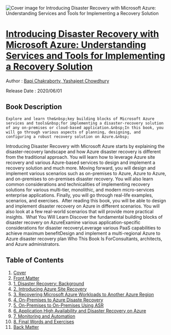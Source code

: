 ![Cover image for Introducing Disaster Recovery with Microsoft Azure: Understanding Services and Tools for Implementing a Recovery Solution](https://imgdetail.ebookreading.net/cover/cover/20200920/EB9781484259177.jpg)

[Introducing Disaster Recovery with Microsoft Azure: Understanding Services and Tools for Implementing a Recovery Solution](https://ebookreading.net/view/book/Introducing+Disaster+Recovery+with+Microsoft+Azure%3A+Understanding+Services+and+Tools+for+Implementing+a+Recovery+Solution-EB9781484259177_1.html "Introducing Disaster Recovery with Microsoft Azure: Understanding Services and Tools for Implementing a Recovery Solution")
====================================================================================================================

Author : [Bapi Chakraborty](https://ebookreading.net/search/author/Bapi+Chakraborty),[ 
            Yashajeet Chowdhury](https://ebookreading.net/search/author/+%0D%0A++++++++++++Yashajeet+Chowdhury)

Release Date : 2020/06/01

Book Description
-----------------


    
    Explore and learn the&nbsp;key building blocks of Microsoft Azure services and tools&nbsp;for implementing a disaster-recovery solution of any on-premises or cloud-based application.&nbsp;In this book, you will go through various aspects of planning, designing, and configuring a robust recovery solution on Azure.&nbsp;
Introducing Disaster Recovery with Microsoft Azure starts by explaining the disaster-recovery landscape and how Azure disaster recovery is different from the traditional approach. You will learn how to leverage Azure site recovery and various Azure-based services to design and implement a recovery solution and much more. Moving forward, you will design and implement various scenarios such as on-premises to Azure, Azure to Azure, and on-premises to on-premises disaster recovery. You will also learn common considerations and technicalities of implementing recovery solutions for various multi-tier, monolithic, and modern micro-services enterprise applications. Finally, you will go through real-life examples, scenarios, and exercises.&nbsp;
After reading this book, you will be able to design and implement disaster recovery&nbsp;on Azure in different scenarios. You will also look at a few&nbsp;real-world&nbsp;scenarios that will provide more practical insights.&nbsp;
What You Will Learn
Discover the fundamental building blocks of disaster recovery on AzureExamine various application-specific considerations for disaster recoveryLeverage various PaaS capabilities to achieve maximum benefitDesign and implement a multi-regional Azure to Azure disaster recovery plan
Who This Book&nbsp;Is&nbsp;ForConsultants, architects, and Azure administrators.
  

Table of Contents
-----------------

1. [Cover](https://ebookreading.net/view/book/Introducing+Disaster+Recovery+with+Microsoft+Azure%3A+Understanding+Services+and+Tools+for+Implementing+a+Recovery+Solution-EB9781484259177_1.html)
1. [Front Matter](https://ebookreading.net/view/book/Introducing+Disaster+Recovery+with+Microsoft+Azure%3A+Understanding+Services+and+Tools+for+Implementing+a+Recovery+Solution-EB9781484259177_2.html)
1. [1.&nbsp;Disaster Recovery: Background](https://ebookreading.net/view/book/Introducing+Disaster+Recovery+with+Microsoft+Azure%3A+Understanding+Services+and+Tools+for+Implementing+a+Recovery+Solution-EB9781484259177_3.html)
1. [2.&nbsp;Introducing Azure Site Recovery](https://ebookreading.net/view/book/Introducing+Disaster+Recovery+with+Microsoft+Azure%3A+Understanding+Services+and+Tools+for+Implementing+a+Recovery+Solution-EB9781484259177_4.html)
1. [3.&nbsp;Recovering Microsoft Azure Workloads to Another Azure Region](https://ebookreading.net/view/book/Introducing+Disaster+Recovery+with+Microsoft+Azure%3A+Understanding+Services+and+Tools+for+Implementing+a+Recovery+Solution-EB9781484259177_5.html)
1. [4.&nbsp;On-Premises to Azure Disaste Recovery](https://ebookreading.net/view/book/Introducing+Disaster+Recovery+with+Microsoft+Azure%3A+Understanding+Services+and+Tools+for+Implementing+a+Recovery+Solution-EB9781484259177_6.html)
1. [5.&nbsp;On-Premises to On-Premises Using ASR](https://ebookreading.net/view/book/Introducing+Disaster+Recovery+with+Microsoft+Azure%3A+Understanding+Services+and+Tools+for+Implementing+a+Recovery+Solution-EB9781484259177_7.html)
1. [6.&nbsp;Application High Availability and Disaster Recovery on Azure](https://ebookreading.net/view/book/Introducing+Disaster+Recovery+with+Microsoft+Azure%3A+Understanding+Services+and+Tools+for+Implementing+a+Recovery+Solution-EB9781484259177_8.html)
1. [7.&nbsp;Monitoring and Automation](https://ebookreading.net/view/book/Introducing+Disaster+Recovery+with+Microsoft+Azure%3A+Understanding+Services+and+Tools+for+Implementing+a+Recovery+Solution-EB9781484259177_9.html)
1. [8.&nbsp;Final Words and Exercises](https://ebookreading.net/view/book/Introducing+Disaster+Recovery+with+Microsoft+Azure%3A+Understanding+Services+and+Tools+for+Implementing+a+Recovery+Solution-EB9781484259177_10.html)
1. [Back Matter](https://ebookreading.net/view/book/Introducing+Disaster+Recovery+with+Microsoft+Azure%3A+Understanding+Services+and+Tools+for+Implementing+a+Recovery+Solution-EB9781484259177_11.html)
